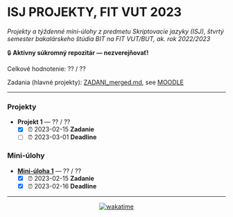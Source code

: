 # ISJ PROJEKTY, FIT VUT 2023 #

*Projekty a týždenné mini-úlohy z predmetu Skriptovacie jazyky (ISJ), štvrtý semester bakalárskeho štúdia BIT na FIT VUT/BUT, ak. rok 2022/2023*

🔒 **Aktívny súkromný repozitár — nezverejňovať!**

Celkové hodnotenie: ?? / ??

Zadania (hlavné projekty): [ZADANI_merged.md](ZADANI_merged.md), see [MOODLE](https://moodle.vut.cz/course/view.php?id=231023#section-3)

----------------------------------------------

### Projekty ###

* **Projekt 1** — ?? / ??
  * [X] ⏰ 2023-02-15 **Zadanie**
  * [ ] ⏰ 2023-03-01 **Deadline**

### Mini-úlohy ###

* **[Mini-úloha 1](mini-ulohy/minitask1.py)** — ?? / ??
  * [X] ⏰ 2023-02-15 **Zadanie**
  * [X] ⏰ 2023-02-16 **Deadline**

----------------------------------------------

<div align="center"><a href="https://wakatime.com"><img alt="wakatime" src="https://wakatime.com/badge/user/dd421270-8f1c-43aa-aa5b-ec52a2a18852/project/e67104b6-a9e6-4f2c-8c94-56d6345777dd.svg" /></a></div>
